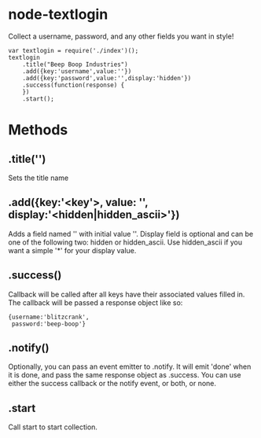 node-textlogin
==============

Collect a username, password, and any other fields you want in style!

    var textlogin = require('./index')();
    textlogin
        .title("Beep Boop Industries")
        .add({key:'username',value:''})
        .add({key:'password',value:'',display:'hidden'})
        .success(function(response) {
        })  
        .start();

Methods
=======

.title('<titlename>')
-------------------
Sets the title name


.add({key:'<key'>, value: '<initial value>', display:'<hidden|hidden_ascii>'})
------------------------------------------------------------------------------

Adds a field named '<key>' with initial value '<initial value>'.
Display field is optional and can be one of the following two: hidden or hidden_ascii.
Use hidden_ascii if you want a simple '*' for your display value.

.success(<cb>)
--------------

Callback will be called after all keys have their associated values filled in.
The callback will be passed a response object like so:

    {username:'blitzcrank',
     password:'beep-boop'}

.notify(<event>) 
----------------

Optionally, you can pass an event emitter to .notify. It will emit 'done' when it is done, and pass the same response object as .success. You can use either the success callback or the notify event, or both, or none.

.start 
------

Call start to start collection.
